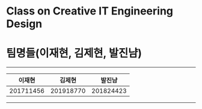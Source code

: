 # Class on Creative IT Engineering Design

# 팀명들(이재현, 김제현, 발진냠)
-----------------------------------------------------
| 이재현 | 김제현 | 발진냠 |
| :---: | :---: | :---: |
|201711456 | 201918770 | 201824423 |
-----------------------------------------------------
